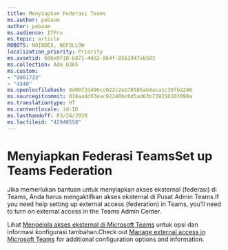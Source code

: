 ```yaml
---
title: Menyiapkan Federasi Teams
ms.author: pebaum
author: pebaum
ms.audience: ITPro
ms.topic: article
ROBOTS: NOINDEX, NOFOLLOW
localization_priority: Priority
ms.assetid: 686e8f18-b871-4dd2-864f-8562947ab583
ms.collection: Adm_O365
ms.custom:
- "9001733"
- "4340"
ms.openlocfilehash: 8d00f2d496cc022c2e178585ab4aca1c38fb2246
ms.sourcegitcommit: 018aadd53eac92248bc6d5ad63b739216103090a
ms.translationtype: HT
ms.contentlocale: id-ID
ms.lasthandoff: 03/24/2020
ms.locfileid: "42940558"
---
```

# <a name="set-up-teams-federation"></a><span data-ttu-id="e175f-102">Menyiapkan Federasi Teams</span><span class="sxs-lookup"><span data-stu-id="e175f-102">Set up Teams Federation</span></span>

<span data-ttu-id="e175f-103">Jika memerlukan bantuan untuk menyiapkan akses eksternal (federasi) di Teams, Anda harus mengaktifkan akses eksternal di Pusat Admin Teams.</span><span class="sxs-lookup"><span data-stu-id="e175f-103">If you need help setting up external access (federation) in Teams, you'll need to turn on external access in the Teams Admin Center.</span></span>

<span data-ttu-id="e175f-104">Lihat [Mengelola akses eksternal di Microsoft Teams](https://docs.microsoft.com/microsoftteams/manage-external-access) untuk opsi dan informasi konfigurasi tambahan.</span><span class="sxs-lookup"><span data-stu-id="e175f-104">Check out [Manage external access in Microsoft Teams](https://docs.microsoft.com/microsoftteams/manage-external-access) for additional configuration options and information.</span></span>
